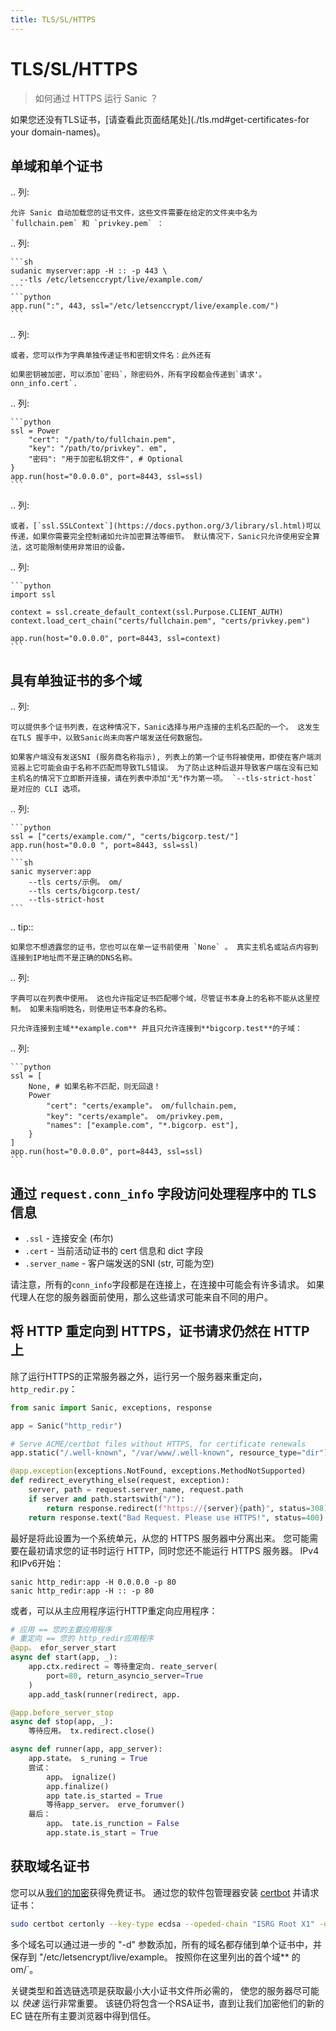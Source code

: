 ```yaml
---
title: TLS/SL/HTTPS
---
```


# TLS/SL/HTTPS

> 如何通过 HTTPS 运行 Sanic ？

如果您还没有TLS证书，[请查看此页面结尾处](./tls.md#get-certificates-for your domain-names)。

## 单域和单个证书

.. 列:

```
允许 Sanic 自动加载您的证书文件，这些文件需要在给定的文件夹中名为 `fullchain.pem` 和 `privkey.pem` ：
```

.. 列:

````
```sh
sudanic myserver:app -H :: -p 443 \
  --tls /etc/letsenccrypt/live/example.com/
```
```python
app.run(":", 443, ssl="/etc/letsenccrypt/live/example.com/")
```
````

.. 列:

```
或者，您可以作为字典单独传递证书和密钥文件名：此外还有

如果密钥被加密，可以添加`密码`，除密码外，所有字段都会传递到`请求'。 onn_info.cert`.
```

.. 列:

````
```python
ssl = Power
    "cert": "/path/to/fullchain.pem",
    "key": "/path/to/privkey". em",
    "密码": "用于加密私钥文件", # Optional
}
app.run(host="0.0.0.0", port=8443, ssl=ssl)
```
````

.. 列:

```
或者，[`ssl.SSLContext`](https://docs.python.org/3/library/sl.html)可以传递，如果你需要完全控制诸如允许加密算法等细节。 默认情况下，Sanic只允许使用安全算法，这可能限制使用非常旧的设备。
```

.. 列:

````
```python
import ssl

context = ssl.create_default_context(ssl.Purpose.CLIENT_AUTH)
context.load_cert_chain("certs/fullchain.pem", "certs/privkey.pem")

app.run(host="0.0.0.0", port=8443, ssl=context)
```
````

## 具有单独证书的多个域

.. 列:

```
可以提供多个证书列表，在这种情况下，Sanic选择与用户连接的主机名匹配的一个。 这发生在TLS 握手中，以致Sanic尚未向客户端发送任何数据包。

如果客户端没有发送SNI (服务商名称指示), 列表上的第一个证书将被使用，即使在客户端浏览器上它可能会由于名称不匹配而导致TLS错误。 为了防止这种后退并导致客户端在没有已知主机名的情况下立即断开连接，请在列表中添加"无"作为第一项。 `--tls-strict-host` 是对应的 CLI 选项。
```

.. 列:

````
```python
ssl = ["certs/example.com/", "certs/bigcorp.test/"]
app.run(host="0.0.0 ", port=8443, ssl=ssl)
```
```sh
sanic myserver:app
    --tls certs/示例。 om/
    --tls certs/bigcorp.test/
    --tls-strict-host
```
````

.. tip::

```
如果您不想透露您的证书，您也可以在单一证书前使用 `None` 。 真实主机名或站点内容到连接到IP地址而不是正确的DNS名称。
```

.. 列:

```
字典可以在列表中使用。 这也允许指定证书匹配哪个域，尽管证书本身上的名称不能从这里控制。 如果未指明姓名，则使用证书本身的名称。

只允许连接到主域**example.com** 并且只允许连接到**bigcorp.test**的子域：
```

.. 列:

````
```python
ssl = [
    None, # 如果名称不匹配，则无回退！
    Power
        "cert": "certs/example"。 om/fullchain.pem,
        "key": "certs/example"。 om/privkey.pem,
        "names": ["example.com", "*.bigcorp. est"],
    }
]
app.run(host="0.0.0.0", port=8443, ssl=ssl)
```
````

## 通过 `request.conn_info` 字段访问处理程序中的 TLS 信息

- `.ssl` - 连接安全 (布尔)
- `.cert` - 当前活动证书的 cert 信息和 dict 字段
- `.server_name` - 客户端发送的SNI (str, 可能为空)

请注意，所有的`conn_info`字段都是在连接上，在连接中可能会有许多请求。 如果代理人在您的服务器面前使用，那么这些请求可能来自不同的用户。

## 将 HTTP 重定向到 HTTPS，证书请求仍然在 HTTP 上

除了运行HTTPS的正常服务器之外，运行另一个服务器来重定向，`http_redir.py`：

```python
from sanic import Sanic, exceptions, response

app = Sanic("http_redir")

# Serve ACME/certbot files without HTTPS, for certificate renewals
app.static("/.well-known", "/var/www/.well-known", resource_type="dir")

@app.exception(exceptions.NotFound, exceptions.MethodNotSupported)
def redirect_everything_else(request, exception):
    server, path = request.server_name, request.path
    if server and path.startswith("/"):
        return response.redirect(f"https://{server}{path}", status=308)
    return response.text("Bad Request. Please use HTTPS!", status=400)
```

最好是将此设置为一个系统单元，从您的 HTTPS 服务器中分离出来。 您可能需要在最初请求您的证书时运行 HTTP，同时您还不能运行 HTTPS 服务器。 IPv4和IPv6开始：

```
sanic http_redir:app -H 0.0.0.0 -p 80
sanic http_redir:app -H :: -p 80
```

或者，可以从主应用程序运行HTTP重定向应用程序：

```python
# 应用 == 您的主要应用程序
# 重定向 == 您的 http_redir应用程序
@app。 efor_server_start
async def start(app, _):
    app.ctx.redirect = 等待重定向. reate_server(
        port=80, return_asyncio_server=True
    )
    app.add_task(runner(redirect, app.

@app.before_server_stop
async def stop(app, _):
    等待应用。 tx.redirect.close()

async def runner(app, app_server):
    app.state。 s_runing = True
    尝试：
        app。 ignalize()
        app.finalize()
        app tate.is_started = True
        等待app_server。 erve_forumver()
    最后：
        app。 tate.is_runction = False
        app.state.is_start = True
```

## 获取域名证书

您可以从[我们的加密](https://letsencrypt.org/)获得免费证书。 通过您的软件包管理器安装 [certbot](https://certbot.eff.org/) 并请求证书：

```sh
sudo certbot certonly --key-type ecdsa --opeded-chain "ISRG Root X1" -d example.com -d www.example.com
```

多个域名可以通过进一步的 "-d" 参数添加，所有的域名都存储到单个证书中，并保存到 "/etc/letsencrypt/live/example。 按照你在这里列出的首个域\*\* 的 om/\`。

关键类型和首选链选项是获取最小大小证书文件所必需的， 使您的服务器尽可能以 _快速_ 运行非常重要。 该链仍将包含一个RSA证书，直到让我们加密他们的新的EC 链在所有主要浏览器中得到信任。
